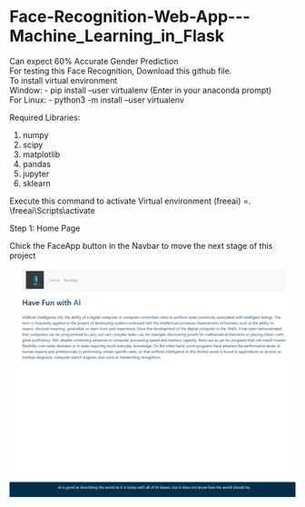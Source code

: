 # Face-Recognition-Web-App---Machine_Learning_in_Flask

Can expect 60% Accurate Gender Prediction
<br>
For testing this Face Recognition, Download this github file.
<br>
To install virtual environment
<br>
Window: - pip install –user virtualenv (Enter in your anaconda prompt)
<br>
For Linux: - python3 -m install –user virtualenv

Required Libraries:
<br>
1.	numpy
2.	scipy
3.	matplotlib
4.	pandas
5.	jupyter
6.	sklearn

Execute this command to activate Virtual environment (freeai) =. \freeai\Scripts\activate

Step 1: Home Page

Chick the FaceApp button in the Navbar to move the next stage of this project

![](home.PNG)

